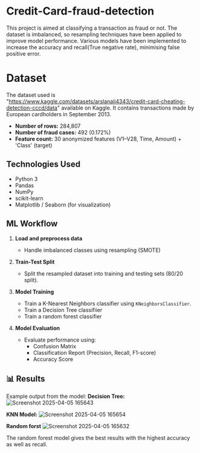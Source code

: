 # Credit-Card-fraud-detection
This project is aimed at classifying a transaction as fraud or not. The dataset is imbalanced, so resampling techniques have been applied to improve model performance. Various models have been implemented to increase the accuracy and recall(True negative rate), minimising false positive error.


# Dataset
The dataset used is "https://www.kaggle.com/datasets/arslanali4343/credit-card-cheating-detection-cccd/data" available on Kaggle. It contains transactions made by European cardholders in September 2013.

- **Number of rows:** 284,807
- **Number of fraud cases:** 492 (0.172%)
- **Feature count:** 30 anonymized features (V1–V28, Time, Amount) + 'Class' (target)


## Technologies Used

- Python 3
- Pandas
- NumPy
- scikit-learn
- Matplotlib / Seaborn (for visualization)

## ML Workflow

1. **Load and preprocess data**
   - Handle imbalanced classes using resampling (SMOTE)

2. **Train-Test Split**
   - Split the resampled dataset into training and testing sets (80/20 split).

3. **Model Training**
   - Train a K-Nearest Neighbors classifier using `KNeighborsClassifier`.
   - Train a Decision Tree classifiier
   - Train a random forest classifier

4. **Model Evaluation**
   - Evaluate performance using:
     - Confusion Matrix
     - Classification Report (Precision, Recall, F1-score)
     - Accuracy Score

## 📊 Results

Example output from the model:
**Decision Tree:**
![Screenshot 2025-04-05 165643](https://github.com/user-attachments/assets/9a4455ab-c41c-4eca-af1e-511c8b2363d8)



**KNN Model:**
![Screenshot 2025-04-05 165654](https://github.com/user-attachments/assets/50b981e0-af21-4ff7-9db6-964d84299f17)

**Random forst**
![Screenshot 2025-04-05 165632](https://github.com/user-attachments/assets/65431d7b-cbec-4b3c-9dad-d29d0555c817)

The random forest model gives the best results with the highest accuracy as well as recall.

